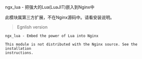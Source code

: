 ngx_lua - 把强大的Lua(LuaJIT)嵌入到Nginx中

此模块属第三方扩展，不在Nginx源码中。请看安装说明。<!-- 超链接没有带 -->
<!-- review by WenMing -->
> Egnlish version

```
ngx_lua - Embed the power of Lua into Nginx

This module is not distributed with the Nginx source. See the installation
instructions.
```
